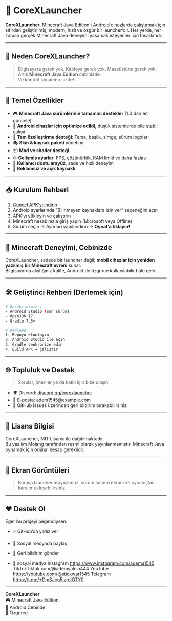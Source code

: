 
# 🚀 CoreXLauncher

**CoreXLauncher**, Minecraft Java Edition'ı Android cihazlarda çalıştırmak için sıfırdan geliştirilmiş, modern, hızlı ve özgür bir launcher’dır. Her yerde, her zaman gerçek Minecraft Java deneyimi yaşamak isteyenler için tasarlandı.

---

## 🎯 Neden CoreXLauncher?

> Bilgisayara gerek yok. Kabloya gerek yok. Masaüstüne gerek yok.  
> Artık **Minecraft Java Edition** cebinizde.  
> Ve kontrol tamamen sizde!

---

## 🌟 Temel Özellikler

- 🎮 **Minecraft Java sürümlerinin tamamını destekler** (1.0'dan en güncele)
- 📲 **Android cihazlar için optimize edildi**, düşük sistemlerde bile stabil çalışır
- 🎨 **Tam özelleştirme desteği**: Tema, başlık, simge, sürüm logoları
- 🎭 **Skin & kaynak paketi** yönetimi
- 📦 **Mod ve shader desteği**
- ⚙️ **Gelişmiş ayarlar**: FPS, çözünürlük, RAM limiti ve daha fazlası
- 🧠 **Kullanıcı dostu arayüz**, sade ve hızlı deneyim
- 🚫 **Reklamsız ve açık kaynaklı**

---

## 📥 Kurulum Rehberi

1. [Güncel APK’yı indirin](#)
2. Android ayarlarında “Bilinmeyen kaynaklara izin ver” seçeneğini açın
3. APK’yı yükleyin ve çalıştırın
4. Minecraft hesabınızla giriş yapın (Microsoft veya Offline)
5. Sürüm seçin → Ayarları yapılandırın → **Oynat’a tıklayın!**

---

## 🧱 Minecraft Deneyimi, Cebinizde

CoreXLauncher, sadece bir launcher değil; **mobil cihazlar için yeniden yazılmış bir Minecraft evreni** sunar.  
Bilgisayarda alıştığınız kalite, Android'de özgürce kullanılabilir hale gelir.

---

## 🛠️ Geliştirici Rehberi (Derlemek için)

```bash
# Gereksinimler:
- Android Studio (son sürüm)
- OpenJDK 17+
- Gradle 7.5+

# Derleme:
1. Repoyu klonlayın
2. Android Studio ile açın
3. Gradle senkronize edin
4. Build APK → çalıştır
```

---

## 🌐 Topluluk ve Destek

> Sorular, öneriler ya da katkı için bize ulaşın:

- 🌍 Discord: [discord.gg/corexlauncher](https://discord.gg/example)
- 📧 E-posta: adem1545@example.com
- 💬 GitHub Issues üzerinden geri bildirim bırakabilirsiniz

---

## 🧾 Lisans Bilgisi

CoreXLauncher, MIT Lisansı ile dağıtılmaktadır.  
Bu yazılım Mojang tarafından resmi olarak yayınlanmamıştır. Minecraft Java oynamak için orijinal hesap gereklidir.

---

## 📸 Ekran Görüntüleri

> Buraya launcher arayüzünüz, sürüm seçme ekranı ve oynanıştan kareler ekleyebilirsiniz.

---

## ❤️ Destek Ol

Eğer bu projeyi beğendiysen:
- ⭐ GitHub’da yıldız ver
- 📣 Sosyal medyada paylaş
- 🤝 Geri bildirim gönder

- 📣 sosyal medya
Instagram
https://www.instagram.com/adema1545
TikTok
tiktok.com/@ademyalcin444
YouTube 
https://youtube.com/@stickwar1545
Telegram
https://t.me/+DmSJcq5izrdiOTY0

---

**CoreXLauncher**  
🎮 Minecraft Java Edition.  
📱 Android Cebinde.  
🌌 Özgürce.
